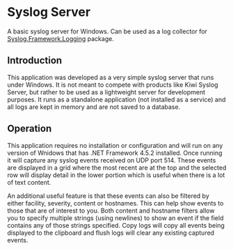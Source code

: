 # Syslog Server
A basic syslog server for Windows.  Can be used as a log collector for [Syslog.Framework.Logging](https://github.com/mguinness/syslog-framework-logging) package.

## Introduction
This application was developed as a very simple syslog server that runs under Windows.  It is not meant to compete with products like Kiwi Syslog Server, but rather to be used as a lightweight server for development purposes.  It runs as a standalone application (not installed as a service) and all logs are kept in memory and are	not saved to a database.

## Operation
This application requires no installation or configuration and will run on any version of Wnidows that has .NET Framework 4.5.2 installed.  Once running it will capture any syslog events received on UDP port 514.  These events are displayed in a grid where the most recent are at the top and the selected row will display detail in the lower portion which is useful when there is a lot of text content.

An additional useful feature is that these events can also be filtered by either facility, severity, content or hostnames.  This can help show events to those that are of interest to you.  Both content and hostname filters allow you to specify multiple strings (using newlines) to show an event if the field contains any of those strings specified.  Copy logs will copy all events being displayed to the clipboard and flush logs will clear any existing captured events.
